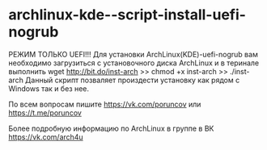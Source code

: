 # archlinux-kde--script-install-uefi-nogrub   
РЕЖИМ ТОЛЬКО UEFI!!!
Для установки  ArchLinux(KDE)-uefi-nogrub вам необходимо загрузиться с установочного диска ArchLinux и в теринале выполнить 
wget http://bit.do/inst-arch >>
chmod +x inst-arch >>
./inst-arch
Данный скрипт позваляет произдести установку как рядом с Windows так и без нее.

По всем вопросам пишите https://vk.com/poruncov или https://t.me/poruncov

Более подробную информацию по ArchLinux в группе в ВК https://vk.com/arch4u
